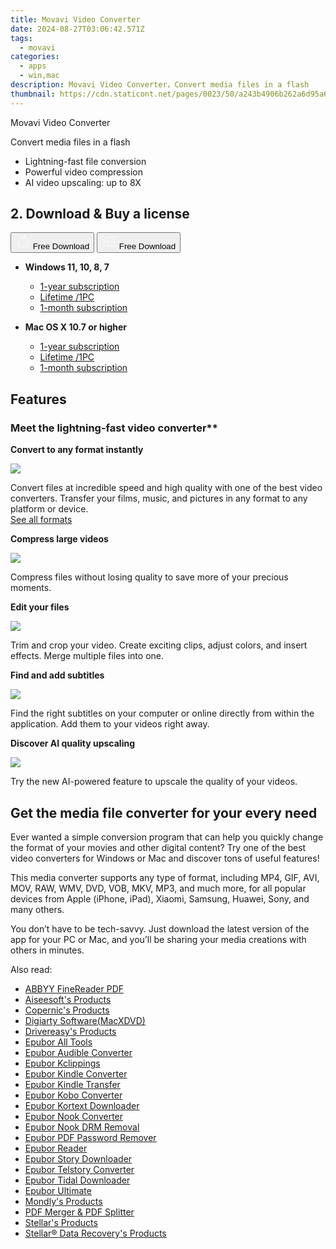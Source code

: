 ```yaml
---
title: Movavi Video Converter
date: 2024-08-27T03:06:42.571Z
tags: 
  - movavi
categories: 
  - apps
  - win,mac
description: Movavi Video Converter，Convert media files in a flash
thumbnail: https://cdn.staticont.net/pages/0023/50/a243b4906b262a6d95a650b7f8e91f71db37af06.webp
---
```


Movavi Video Converter

Convert media files in a flash

- Lightning-fast file conversion
- Powerful video compression
- AI video upscaling: up to 8X

## 2. Download & Buy a license

<div class="mx-auto flex items-center justify-center space-x-4">
  <button 
  onclick="javascript:window.open('https://store.movavi.com/order/checkout.php?PRODS=4717998,33729287&QTY=1,1&COUPON=&AFFILIATE=108875&CART=1&CARD=2&SHORT_FORM=1&DESIGN_TYPE=2&CROSS_SELL_HIDE=true&SHOPURL=http://www.movavi.com/store.html&ADDITIONAL_HPM=0&setLocale=en&pageType=web&p_name=videoconverter&REF=%7C%7C&FSID=%7C%7C&PAYPAL_FLOW=REGULAR&AFFILIATE=108875&ADDITIONAL_webuid=65kzxk', '_blank');
    window.open('https://www.movavi.com/download-videoconvertermac', '_blank');void(0);"
  class="flex flex-row font-bold rounded-lg text-lg w-48 h-16 bg-[#FF8014] text-[#ffffff] items-center justify-center p-2">
    <svg width="24px" height="24px" viewBox="0 0 24 24" xmlns="http://www.w3.org/2000/svg" color="#ffffff" fill="none" stroke="currentColor" stroke-width="3" stroke-linecap="round" stroke-linejoin="round"><path d="M16 2C16.3632 4.17921 14.0879 5.83084 12.8158 6.57142C12.4406 6.78988 12.0172 6.5117 12.0819 6.08234C12.2993 4.63878 13.0941 2.00008 16 2Z" stroke="#f8f7f7" stroke-width="1.5"></path><path d="M9 6.5C9.89676 6.5 10.6905 6.69941 11.2945 6.92013C12.0563 7.19855 12.9437 7.19854 13.7055 6.92012C14.3094 6.6994 15.1032 6.5 15.9999 6.5C17.0852 6.5 18.4649 7.08889 19.4999 8.26666C16 11 17 15.5 20.269 16.6916C19.2253 19.5592 17.2413 21.5 15.4999 21.5C13.9999 21.5 14 20.8 12.5 20.8C11 20.8 11 21.5 9.5 21.5C7 21.5 4 17.5 4 12.5C4 8.5 7 6.5 9 6.5Z" stroke="#f8f7f7" stroke-width="1.5"></path></svg>    
    <span class="font-medium mx-auto">Free Download</span>  
  </button>
  <button 
  onclick="javascript:window.open('https://store.movavi.com/order/checkout.php?PRODS=4717998,33729287&QTY=1,1&COUPON=&AFFILIATE=108875&CART=1&CARD=2&SHORT_FORM=1&DESIGN_TYPE=2&CROSS_SELL_HIDE=true&SHOPURL=http://www.movavi.com/store.html&ADDITIONAL_HPM=0&setLocale=en&pageType=web&p_name=videoconverter&REF=%7C%7C&FSID=%7C%7C&PAYPAL_FLOW=REGULAR&AFFILIATE=108875&ADDITIONAL_webuid=65kzxk', '_blank');
    window.open('https://www.movavi.com/download-videoconverter', '_blank');void(0);"
  class="flex flex-row font-bold rounded-lg text-lg w-48 h-16 bg-[#FF8014] text-[#ffffff] items-center justify-center p-2">
    <svg width="24px" height="24px" viewBox="0 0 24 24" xmlns="http://www.w3.org/2000/svg" color="#ffffff" fill="none" stroke="currentColor" stroke-width="3" stroke-linecap="round" stroke-linejoin="round"><path d="M4 16.9865V7.01353C4 6.71792 4.21531 6.46636 4.50737 6.42072L19.3074 4.10822C19.6713 4.05137 20 4.33273 20 4.70103V19.299C20 19.6673 19.6713 19.9486 19.3074 19.8918L4.50737 17.5793C4.21531 17.5336 4 17.2821 4 16.9865Z" stroke="#f8f7f7" stroke-width="1.5"></path><path d="M4 12H20" stroke="#f8f7f7" stroke-width="1.5"></path><path d="M10.5 5.5V18.5" stroke="#f8f7f7" stroke-width="1.5"></path></svg>
    <span class="font-medium mx-auto">Free Download</span>  
  </button>
</div>

- **Windows 11, 10, 8, 7**
  - [1-year subscription](https://store.movavi.com/order/checkout.php?PRODS=4727783,33729221&QTY=1,1&COUPON=&AFFILIATE=108875&CART=1&CARD=2&SHORT_FORM=1&DESIGN_TYPE=2&CROSS_SELL_HIDE=true&SHOPURL=http://www.movavi.com/store.html&ADDITIONAL_HPM=1&setLocale=en&pageType=web&p_name=videoconverteryear&REF=%7C%7C&FSID=%7C%7C&PAYPAL_FLOW=REGULAR&AFFILIATE=108875&ADDITIONAL_webuid=wm8n68)
  - [Lifetime /1PC](https://store.movavi.com/order/checkout.php?PRODS=4717998,33729287&QTY=1,1&COUPON=&AFFILIATE=108875&CART=1&CARD=2&SHORT_FORM=1&DESIGN_TYPE=2&CROSS_SELL_HIDE=true&SHOPURL=http://www.movavi.com/store.html&ADDITIONAL_HPM=0&setLocale=en&pageType=web&p_name=videoconverter&REF=%7C%7C&FSID=%7C%7C&PAYPAL_FLOW=REGULAR&AFFILIATE=108875&ADDITIONAL_webuid=65kzxk)
  - [1-month subscription](https://store.movavi.com/order/checkout.php?PRODS=18961967,33729287&QTY=1,1&COUPON=&AFFILIATE=108875&CART=1&CARD=2&SHORT_FORM=1&DESIGN_TYPE=2&CROSS_SELL_HIDE=true&SHOPURL=http://www.movavi.com/store.html&ADDITIONAL_HPM=0&setLocale=en&pageType=web&p_name=suitefromvc&REF=%7C%7C&FSID=%7C%7C&PAYPAL_FLOW=REGULAR&AFFILIATE=108875&ADDITIONAL_webuid=qydw53)

- **Mac OS X 10.7 or higher**
  - [1-year subscription](https://store.movavi.com/order/checkout.php?PRODS=4727783,33729221&QTY=1,1&COUPON=&AFFILIATE=108875&CART=1&CARD=2&SHORT_FORM=1&DESIGN_TYPE=2&CROSS_SELL_HIDE=true&SHOPURL=http://www.movavi.com/store.html&ADDITIONAL_HPM=1&setLocale=en&pageType=web&p_name=videoconverteryear&REF=%7C%7C&FSID=%7C%7C&PAYPAL_FLOW=REGULAR&AFFILIATE=108875&ADDITIONAL_webuid=wm8n68)
  - [Lifetime /1PC](https://store.movavi.com/order/checkout.php?PRODS=4717998,33729287&QTY=1,1&COUPON=&AFFILIATE=108875&CART=1&CARD=2&SHORT_FORM=1&DESIGN_TYPE=2&CROSS_SELL_HIDE=true&SHOPURL=http://www.movavi.com/store.html&ADDITIONAL_HPM=0&setLocale=en&pageType=web&p_name=videoconverter&REF=%7C%7C&FSID=%7C%7C&PAYPAL_FLOW=REGULAR&AFFILIATE=108875&ADDITIONAL_webuid=65kzxk)
  - [1-month subscription](https://store.movavi.com/order/checkout.php?PRODS=18961967,33729287&QTY=1,1&COUPON=&AFFILIATE=108875&CART=1&CARD=2&SHORT_FORM=1&DESIGN_TYPE=2&CROSS_SELL_HIDE=true&SHOPURL=http://www.movavi.com/store.html&ADDITIONAL_HPM=0&setLocale=en&pageType=web&p_name=suitefromvc&REF=%7C%7C&FSID=%7C%7C&PAYPAL_FLOW=REGULAR&AFFILIATE=108875&ADDITIONAL_webuid=qydw53)


## Features


### Meet the lightning-fast video converter**



**Convert to any format instantly**

![](https://cdn.staticont.net/pages/0023/53/46252c6a10150d068137ca030d1e7cb9eb55f5b2.webp)

Convert files at incredible speed and high quality with one of the best video converters. Transfer your films, music, and pictures in any format to any platform or device.  
[See all formats](https://www.movavi.com/videoconverter/formats.html)

**Compress large videos**

![](https://cdn.staticont.net/pages/0023/53/55a9d9c1894370cf95718d02a773f0c84dfebc0b.webp)

Compress files without losing quality to save more of your precious moments.



**Edit your files**

![](https://cdn.staticont.net/pages/0023/53/b0467a144b4b07710a46d9450ebf91bb6809f1a4.webp)

Trim and crop your video. Create exciting clips, adjust colors, and insert effects. Merge multiple files into one.


**Find and add subtitles**

![](https://cdn.staticont.net/pages/0023/53/9406f51adf251731063d4744b7b8436a3821fa2b.webp)

Find the right subtitles on your computer or online directly from within the application. Add them to your videos right away.


**Discover AI quality upscaling**

![](https://cdn.staticont.net/pages/0023/53/dff13b78c17f80d919ca105fe91f58079cfe8e4f.webp)

Try the new AI-powered feature to upscale the quality of your videos.


## Get the media file converter for your every need

Ever wanted a simple conversion program that can help you quickly change the format of your movies and other digital content? Try one of the best video converters for Windows or Mac and discover tons of useful features!

This media converter supports any type of format, including MP4, GIF, AVI, MOV, RAW, WMV, DVD, VOB, MKV, MP3, and much more, for all popular devices from Apple (iPhone, iPad), Xiaomi, Samsung, Huawei, Sony, and many others.

You don’t have to be tech-savvy. Just download the latest version of the app for your PC or Mac, and you’ll be sharing your media creations with others in minutes.


<span class="atpl-alsoreadstyle">Also read:</span>
<div><ul>
<li><a href="https://tools.techidaily.com/abbyy/products/"><u>ABBYY FineReader PDF</u></a></li>
<li><a href="https://tools.techidaily.com/aiseesoft/products/"><u>Aiseesoft's Products</u></a></li>
<li><a href="https://tools.techidaily.com/copernic/products/"><u>Copernic's Products</u></a></li>
<li><a href="https://tools.techidaily.com/macxdvd/products/"><u>Digiarty Software(MacXDVD)</u></a></li>
<li><a href="https://tools.techidaily.com/drivereasy/products/"><u>Drivereasy's Products</u></a></li>
<li><a href="https://tools.techidaily.com/epubor/products/"><u>Epubor All Tools</u></a></li>
<li><a href="https://tools.techidaily.com/epubor/audible-converter/"><u>Epubor Audible Converter</u></a></li>
<li><a href="https://tools.techidaily.com/epubor/kclippings/"><u>Epubor Kclippings</u></a></li>
<li><a href="https://tools.techidaily.com/epubor/kindle-converter/"><u>Epubor Kindle Converter</u></a></li>
<li><a href="https://tools.techidaily.com/epubor/transfer/"><u>Epubor Kindle Transfer</u></a></li>
<li><a href="https://tools.techidaily.com/epubor/kobo-converter/"><u>Epubor Kobo Converter</u></a></li>
<li><a href="https://tools.techidaily.com/epubor/kortext-downloader/"><u>Epubor Kortext Downloader</u></a></li>
<li><a href="https://tools.techidaily.com/epubor/nook-converter/"><u>Epubor Nook Converter</u></a></li>
<li><a href="https://tools.techidaily.com/epubor/nook-drm-removal/"><u>Epubor Nook DRM Removal</u></a></li>
<li><a href="https://tools.techidaily.com/epubor/pdf-password-remover/"><u>Epubor PDF Password Remover</u></a></li>
<li><a href="https://tools.techidaily.com/epubor/reader/"><u>Epubor Reader</u></a></li>
<li><a href="https://tools.techidaily.com/epubor/story-downloader/"><u>Epubor Story Downloader</u></a></li>
<li><a href="https://tools.techidaily.com/epubor/telstory-converter/"><u>Epubor Telstory Converter</u></a></li>
<li><a href="https://tools.techidaily.com/epubor/tidal-downloader/"><u>Epubor Tidal Downloader</u></a></li>
<li><a href="https://tools.techidaily.com/epubor/ultimate/"><u>Epubor Ultimate</u></a></li>
<li><a href="https://tools.techidaily.com/mondly/products/"><u>Mondly's Products</u></a></li>
<li><a href="https://tools.techidaily.com/epubor/pdf-splitter-merger/"><u>PDF Merger & PDF Splitter</u></a></li>
<li><a href="https://tools.techidaily.com/stellarinfo/products/"><u>Stellar's Products</u></a></li>
<li><a href="https://tools.techidaily.com/stellardata-recovery/products/"><u>Stellar® Data Recovery's Products</u></a></li>
</ul></div>

<ins class="adsbygoogle"
      style="display:block"
      data-ad-client="ca-pub-7571918770474297"
      data-ad-slot="8358498916"
      data-ad-format="auto"
      data-full-width-responsive="true"></ins>